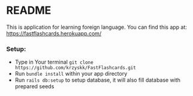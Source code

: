 # README

This is application for learning foreign language.
You can find this app at: https://fastflashcards.herokuapp.com/


### Setup:

- Type in Your terminal `git clone https://github.com/krzyskk/FastFlashcards.git`
- Run `bundle install` within your app directory
- Run `rails db:setup` to setup database, it will also fill database with prepared seeds
